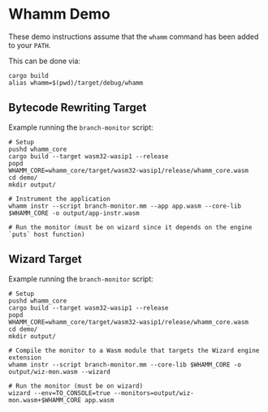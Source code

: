 # Whamm Demo #

These demo instructions assume that the `whamm` command has been added to your `PATH`.

This can be done via:
```shell
cargo build
alias whamm=$(pwd)/target/debug/whamm
```

## Bytecode Rewriting Target ##

Example running the `branch-monitor` script:
```shell
# Setup
pushd whamm_core
cargo build --target wasm32-wasip1 --release
popd
WHAMM_CORE=whamm_core/target/wasm32-wasip1/release/whamm_core.wasm
cd demo/
mkdir output/

# Instrument the application
whamm instr --script branch-monitor.mm --app app.wasm --core-lib $WHAMM_CORE -o output/app-instr.wasm

# Run the monitor (must be on wizard since it depends on the engine `puts` host function)
```

## Wizard Target ##

Example running the `branch-monitor` script:
```shell
# Setup
pushd whamm_core
cargo build --target wasm32-wasip1 --release
popd
WHAMM_CORE=whamm_core/target/wasm32-wasip1/release/whamm_core.wasm
cd demo/
mkdir output/

# Compile the monitor to a Wasm module that targets the Wizard engine extension
whamm instr --script branch-monitor.mm --core-lib $WHAMM_CORE -o output/wiz-mon.wasm --wizard

# Run the monitor (must be on wizard)
wizard --env=TO_CONSOLE=true --monitors=output/wiz-mon.wasm+$WHAMM_CORE app.wasm
```